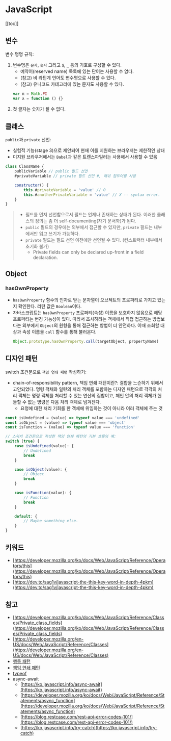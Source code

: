 # JavaScript

[[toc]]

## 변수

변수 명명 규칙:

1. 변수명은 `문자`, `숫자` 그리고 `$`, `_` 등의 기호로 구성할 수 있다.
    - 예약어(reserved name) 목록에 있는 단어는 사용할 수 없다.
    - (참고) 비 라틴계 언어도 변수명으로 사용할 수 있다.
    - (참고) 유니코드 카테고리에 있는 문자도 사용할 수 있다.
    ```javascript
    var π = Math.PI
    var λ = function () {}
    ```
2. 첫 글자는 숫자가 될 수 없다.

## 클래스

`public`과 `private` 선언:

-   실험적 기능(stage 3)으로 제안되어 현재 이를 지원하는 브라우저는 제한적인 상태
-   미지원 브라우저에서는 `Babel`과 같은 트렌스파일러는 사용해서 사용할 수 있음

```javascript
class ClassName {
    publicVariable // public 필드 선언
    #privateVariable // private 필드 선언 #, 해쉬 접두어를 사용

    constructor() {
        this.#privateVariable = 'value' // O
        this.#anotherPrivateVariable = 'value' // X -- syntax error.
    }
}
```

> -   필드를 먼저 선언함으로서 필드는 언제나 존재하는 상태가 된다. 이러한 클래스의 정의는 좀 더 self-documenting(자기 문서화)가 된다.
> -   `public` 필드의 경우에는 외부에서 접근할 수 있지만, `private` 필드는 내부에서만 읽고 쓰기가 가능하다.
> -   `private` 필드는 필드 선언 이전에만 선언될 수 있다. (컨스트럭터 내부에서 초기화 불가)
>     -   Private fields can only be declared up-front in a field declaration.

## Object

### hasOwnProperty

-   `hasOwnProperty` 함수의 인자로 받는 문자열이 오브젝트의 프로퍼티로 가지고 있는지 확인한다. 리턴 값은 `Boolean`이다.
-   자바스크립트는 `hasOwnProperty` 프로퍼티(속성) 이름을 보호하지 않음으로 해당 프로퍼티는 변경 가능성이 있다. 따라서 조사하려는 객체에서 직접 접근하는 방법보다는 외부에서 `Object`의 원형을 통해 접근하는 방법이 더 안전하다. 이때 조회할 대상과 속성 이름을 `call` 함수를 통해 불러온다.
    ```javascript
    Object.prototype.hasOwnProperty.call(targetObject, propertyName)
    ```

## 디자인 패턴

switch 조건문으로 `책임 연쇄 패턴` 작성하기:

-   chain-of-responsibility pattern, 책임 연쇄 패턴이란?: 결합을 느슨하기 위해서 고안되었다. 명령 객채와 일련의 처리 객체를 포함하는 디자인 패턴으로 각각의 처리 객체는 명령 객체를 처리할 수 있는 연산의 집합이고, 체인 안의 처리 객체가 핸들할 수 없는 명령은 다음 처리 객체로 넘겨진다.
    -   요청에 대한 처리 기회를 한 객체에 위임하는 것이 아니라 여러 객체에 주는 것

```javascript
const isUndefined = (value) => typeof value === 'undefined'
const isObject = (value) => typeof value === 'object'
const isFunction = (value) => typeof value === 'function'

// 스위치 조건문으로 작성한 책임 연쇄 패턴의 기본 흐름의 예:
switch (true) {
    case isUndefined(value): {
        // Undefined
        break
    }

    case isObject(value): {
        // Object
        break
    }

    case isFunction(value): {
        // Function
        break
    }

    default: {
        // Maybe something else.
    }
}
```

## 키워드

-   [https://developer.mozilla.org/ko/docs/Web/JavaScript/Reference/Operators/this](https://developer.mozilla.org/ko/docs/Web/JavaScript/Reference/Operators/this)
-   [https://dev.to/sag1v/javascript-the-this-key-word-in-depth-4pkm](https://dev.to/sag1v/javascript-the-this-key-word-in-depth-4pkm)

## 참고

-   [https://developer.mozilla.org/ko/docs/Web/JavaScript/Reference/Classes/Private_class_fields](https://developer.mozilla.org/ko/docs/Web/JavaScript/Reference/Classes/Private_class_fields)
-   [https://developer.mozilla.org/en-US/docs/Web/JavaScript/Reference/Classes](https://developer.mozilla.org/en-US/docs/Web/JavaScript/Reference/Classes)
-   [행동 패턴](https://peter-cho.gitbook.io/book/12-gof/gof_2)
-   [책임 연쇄 패턴](https://ko.wikipedia.org/wiki/%EC%B1%85%EC%9E%84_%EC%97%B0%EC%87%84_%ED%8C%A8%ED%84%B4)
-   [typeof](https://developer.mozilla.org/ko/docs/Web/JavaScript/Reference/Operators/typeof)
-   async-await
    -   [https://ko.javascript.info/async-await](https://ko.javascript.info/async-await)
    -   [https://developer.mozilla.org/ko/docs/Web/JavaScript/Reference/Statements/async_function](https://developer.mozilla.org/ko/docs/Web/JavaScript/Reference/Statements/async_function)
    -   [https://blog.restcase.com/rest-api-error-codes-101/](https://blog.restcase.com/rest-api-error-codes-101/)
    -   [https://ko.javascript.info/try-catch](https://ko.javascript.info/try-catch)
